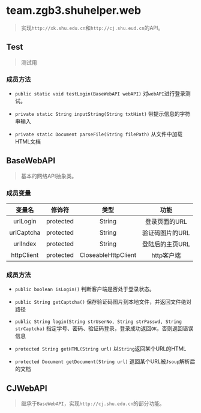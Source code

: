 # team.zgb3.shuhelper.web
> 实现`http://xk.shu.edu.cn`和`http://cj.shu.eud.cn`的API。

## Test

> 测试用

### 成员方法
* `public static void testLogin(BaseWebAPI webAPI)`
对`webAPI`进行登录测试。

* `private static String inputString(String txtHint)`
带提示信息的字符串输入

* `private static Document parseFile(String filePath)`
从文件中加载HTML文档

## BaseWebAPI

> 基本的网络API抽象类。

### 成员变量
|变量名|修饰符|类型|功能|
|:--------:|:-------:|:-----------------:|:-----------:|
|urlLogin  |protected|String             |登录页面的URL  |
|urlCaptcha|protected|String             |验证码图片的URL|
|urlIndex  |protected|String             |登陆后的主页URL|
|httpClient|protected|CloseableHttpClient|http客户端    |

### 成员方法
* `public boolean isLogin()`
判断客户端是否处于登录状态。

* `public String getCaptcha()`
保存验证码图片到本地文件，并返回文件绝对路径

* `public String login(String strUserNo, String strPasswd, String strCaptcha)`
指定学号、密码、验证码登录，登录成功返回`OK`，否则返回错误信息

* `protected String getHTML(String url)`
以`String`返回某个URL的HTML

* `protected Document getDocument(String url)`
返回某个URL被`Jsoup`解析后的文档

## CJWebAPI

> 继承于`BaseWebAPI`，实现`http://cj.shu.edu.cn`的部分功能。

